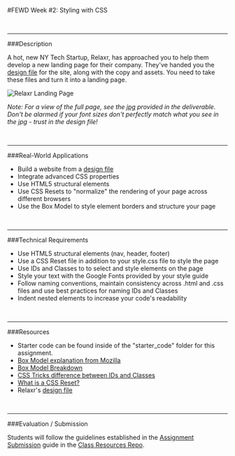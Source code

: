 #FEWD Week #2: Styling with CSS


<br>

---


###Description


A hot, new NY Tech Startup, Relaxr, has approached you to help them develop a new landing page for their company. They've handed you the [design file](starter_code/design_file.txt) for the site, along with the copy and assets. You need to take these files and turn it into a landing page.


![Relaxr Landing Page](https://i.imgur.com/aiNUaDW.png)

*Note: For a view of the full page, see the [jpg](starter_code/images/relaxr_landing.jpg) provided in the deliverable. Don't be alarmed if your font sizes don't perfectly match what you see in the jpg - trust in the design file!*

<br>

---


###Real-World Applications


- Build a website from a [design file](starter_code/design_file.txt)
- Integrate advanced CSS properties
- Use HTML5 structural elements
- Use CSS Resets to "normalize" the rendering of your page across different browsers
- Use the Box Model to style element borders and structure your page



<br>

---


###Technical Requirements

- Use HTML5 structural elements (nav, header, footer)
- Use a CSS Reset file in addition to your style.css file to style the page
- Use IDs and Classes to to select and style elements on the page
- Style your text with the Google Fonts provided by your style guide
- Follow naming conventions, maintain consistency across .html and .css files and use best practices for naming IDs and Classes
- Indent nested elements to increase your code's readability


<br>

---

###Resources

- Starter code can be found inside of the "starter_code" folder for this assignment.
- [Box Model explanation from Mozilla](https://developer.mozilla.org/en-US/docs/Web/CSS/box_model)
- [Box Model Breakdown](http://learn.shayhowe.com/html-css/opening-the-box-model/)
- [CSS Tricks difference between IDs and Classes](https://css-tricks.com/the-difference-between-id-and-class/)
- [What is a CSS Reset?](http://www.cssreset.com/what-is-a-css-reset/)
- Relaxr's [design file](starter_code/design_file)





<br>

---

###Evaluation / Submission

Students will follow the guidelines established in the [Assignment Submission](https://github.com/GA-Chicago-FEWD6/resources/blob/master/assignment-submission.md) guide in the [Class Resources Repo](https://github.com/GA-Chicago-FEWD6/resources).